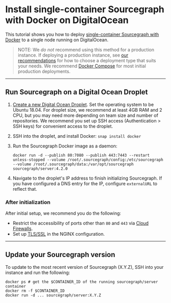 # Install single-container Sourcegraph with Docker on DigitalOcean

This tutorial shows you how to deploy [single-container Sourcegraph with Docker](./index.md) to a single node running on DigitalOcean.

> NOTE: We *do not* recommend using this method for a production instance. If deploying a production instance, see [our recommendations](../index.md) for how to choose a deployment type that suits your needs. We recommend [Docker Compose](../docker-compose/digitalocean.md) for most initial production deployments.


---

## Run Sourcegraph on a Digital Ocean Droplet

1. [Create a new Digital Ocean Droplet](https://cloud.digitalocean.com/droplets/new). Set the
   operating system to be Ubuntu 18.04. For droplet size, we recommend at least 4GB RAM and 2 CPU,
   but you may need more depending on team size and number of repositories. We recommend you set up
   SSH access (Authentication > SSH keys) for convenient access to the droplet.
1. SSH into the droplet, and install Docker: `snap install docker`
1. Run the Sourcegraph Docker image as a daemon:

   ```
   docker run -d --publish 80:7080 --publish 443:7443 --restart unless-stopped --volume /root/.sourcegraph/config:/etc/sourcegraph --volume /root/.sourcegraph/data:/var/opt/sourcegraph sourcegraph/server:4.2.0
   ```
1. Navigate to the droplet's IP address to finish initializing Sourcegraph. If you have configured a
   DNS entry for the IP, configure `externalURL` to reflect that.

### After initialization

After initial setup, we recommend you do the following:

* Restrict the accessibility of ports other than `80` and `443` via [Cloud
  Firewalls](https://www.digitalocean.com/docs/networking/firewalls/quickstart/).
* Set up [TLS/SSL](../../http_https_configuration.md#nginx-ssl-https-configuration) in the NGINX configuration.

---

## Update your Sourcegraph version

To update to the most recent version of Sourcegraph (X.Y.Z), SSH into your instance and run the following:

```
docker ps # get the $CONTAINER_ID of the running sourcegraph/server container
docker rm -f $CONTAINER_ID
docker run -d ... sourcegraph/server:X.Y.Z
```

